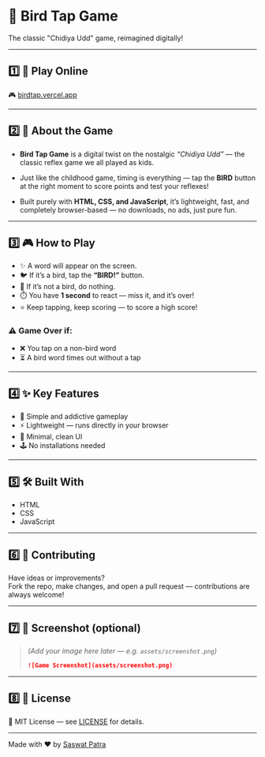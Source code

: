 # 🐤 Bird Tap Game

The classic "Chidiya Udd" game, reimagined digitally!

---

## 1️⃣ 🔗 Play Online

🎮 [birdtap.vercel.app](https://birdtap.vercel.app/)

---

## 2️⃣ 🧠 About the Game

- **Bird Tap Game** is a digital twist on the nostalgic *“Chidiya Udd”* — the classic reflex game we all played as kids.

- Just like the childhood game, timing is everything — tap the **BIRD** button at the right moment to score points and test your reflexes!

- Built purely with **HTML, CSS, and JavaScript**, it’s lightweight, fast, and completely browser-based — no downloads, no ads, just pure fun.

---

## 3️⃣ 🎮 How to Play

- ✨ A word will appear on the screen. 
- 🐦 If it’s a bird, tap the **“BIRD!”** button.  
- 🚫 If it’s not a bird, do nothing.  
- ⏱️ You have **1 second** to react — miss it, and it’s over!  
- ⭐ Keep tapping, keep scoring — to score a high score!
  
### ⚠️ Game Over if:
- ❌ You tap on a non-bird word  
- ⏳ A bird word times out without a tap

---

## 4️⃣ ✨ Key Features

- 🎯 Simple and addictive gameplay  
- ⚡ Lightweight — runs directly in your browser  
- 🎨 Minimal, clean UI  
- 🕹️ No installations needed  

---

## 5️⃣ 🛠️ Built With

- HTML  
- CSS  
- JavaScript  

---

## 6️⃣ 🤝 Contributing

Have ideas or improvements?  
Fork the repo, make changes, and open a pull request — contributions are always welcome!

---

## 7️⃣ 📸 Screenshot (optional)

> *(Add your image here later — e.g. `assets/screenshot.png`)*  
> ```markdown
> ![Game Screenshot](assets/screenshot.png)
> ```

---

## 8️⃣ 📄 License

🧾 MIT License — see [LICENSE](LICENSE) for details.

---

Made with ❤️ by [Saswat Patra](https://saswatpatra.carrd.co/)
